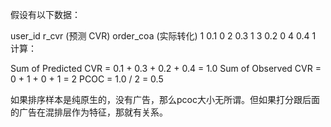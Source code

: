 假设有以下数据：

user_id	r_cvr (预测 CVR)	order_coa (实际转化)
1	0.1	0
2	0.3	1
3	0.2	0
4	0.4	1
计算：

Sum of Predicted CVR = 0.1 + 0.3 + 0.2 + 0.4 = 1.0
Sum of Observed CVR = 0 + 1 + 0 + 1 = 2
PCOC = 1.0 / 2 = 0.5


如果排序样本是纯原生的，没有广告，那么pcoc大小无所谓。但如果打分跟后面的广告在混排层作为特征，那就有关系。
